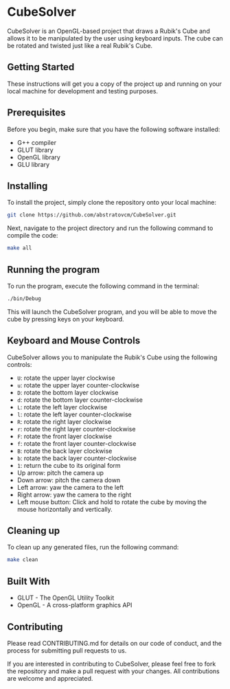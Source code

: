 # CubeSolver

CubeSolver is an OpenGL-based project that draws a Rubik's Cube and allows it to be manipulated by the user using keyboard inputs. The cube can be rotated and twisted just like a real Rubik's Cube.

## Getting Started
These instructions will get you a copy of the project up and running on your local machine for development and testing purposes.

## Prerequisites
Before you begin, make sure that you have the following software installed:

- G++ compiler
- GLUT library
- OpenGL library
- GLU library

## Installing
To install the project, simply clone the repository onto your local machine:

```bash
git clone https://github.com/abstratovcm/CubeSolver.git
```
Next, navigate to the project directory and run the following command to compile the code:

```bash
make all
```
## Running the program
To run the program, execute the following command in the terminal:

```bash
./bin/Debug
```
This will launch the CubeSolver program, and you will be able to move the cube by pressing keys on your keyboard.

## Keyboard and Mouse Controls
CubeSolver allows you to manipulate the Rubik's Cube using the following controls:

- `U`: rotate the upper layer clockwise
- `u`: rotate the upper layer counter-clockwise
- `D`: rotate the bottom layer clockwise
- `d`: rotate the bottom layer counter-clockwise
- `L`: rotate the left layer clockwise
- `l`: rotate the left layer counter-clockwise
- `R`: rotate the right layer clockwise
- `r`: rotate the right layer counter-clockwise
- `F`: rotate the front layer clockwise
- `f`: rotate the front layer counter-clockwise
- `B`: rotate the back layer clockwise
- `b`: rotate the back layer counter-clockwise
- `1`: return the cube to its original form
- Up arrow: pitch the camera up
- Down arrow: pitch the camera down
- Left arrow: yaw the camera to the left
- Right arrow: yaw the camera to the right
- Left mouse button: Click and hold to rotate the cube by moving the mouse horizontally and vertically.



## Cleaning up
To clean up any generated files, run the following command:

```bash
make clean
```
## Built With
- GLUT - The OpenGL Utility Toolkit
- OpenGL - A cross-platform graphics API
## Contributing
Please read CONTRIBUTING.md for details on our code of conduct, and the process for submitting pull requests to us.

If you are interested in contributing to CubeSolver, please feel free to fork the repository and make a pull request with your changes. All contributions are welcome and appreciated.

